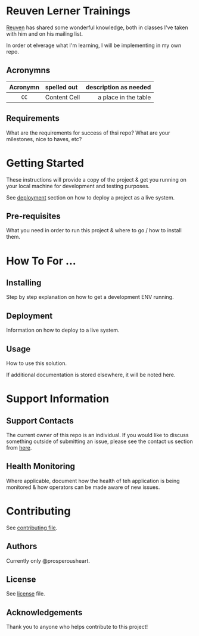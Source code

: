 # Reuven Lerner Trainings
[Reuven](https://lerner.co.il/) has shared some wonderful knowledge, both in classes I've taken with him and on his mailing list.

In order ot elverage what I'm learning, I will be implementing in my own repo.

## Acronymns

| Acronymn | spelled out | description as needed |
| :---: | :--- | ---: |
| `CC` | Content Cell | a place in the table |

## Requirements

What are the requirements for success of thsi repo? What are your milestones, nice to haves, etc?

# Getting Started

These instructions will provide a copy of the project & get you running on your local machine for development and testing purposes.

See [deployment](#deployment) section on how to deploy a project as a live system.

## Pre-requisites

What you need in order to run this project & where to go / how to install them.

# How To For ...

## Installing

Step by step explanation on how to get a development ENV running.

## Deployment

Information on how to deploy to a live system.

## Usage

How to use this solution.

If additional documentation is stored elsewhere, it will be noted here.

# Support Information

## Support Contacts

The current owner of this repo is an individual. If you would like to discuss something outside of submitting an issue, please see the contact us section from [here](https://resume.prosperousheart.com/).

## Health Monitoring

Where applicable, document how the health of teh application is being monitored & how operators can be made aware of new issues.

# Contributing

See [contributing file](contributing.md).

## Authors

Currently only @prosperousheart.

## License

See [license](license.md) file.

## Acknowledgements

Thank you to anyone who helps contribute to this project!
